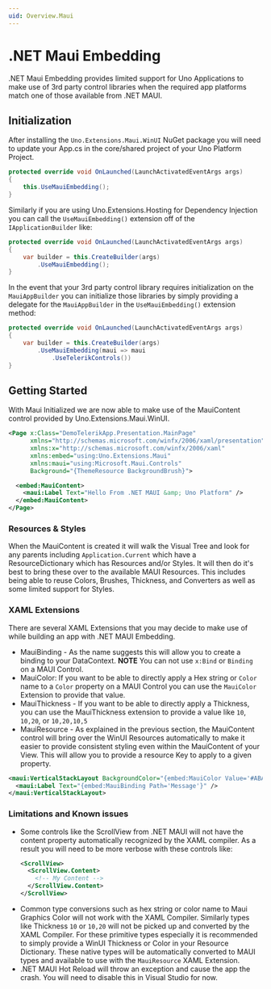 ```yaml
---
uid: Overview.Maui
---
```

# .NET Maui Embedding

.NET Maui Embedding provides limited support for Uno Applications to make use of 3rd party control libraries when the required app platforms match one of those available from .NET MAUI.

## Initialization

After installing the `Uno.Extensions.Maui.WinUI` NuGet package you will need to update your App.cs in the core/shared project of your Uno Platform Project.

```cs
protected override void OnLaunched(LaunchActivatedEventArgs args)
{
    this.UseMauiEmbedding();
}
```

Similarly if you are using Uno.Extensions.Hosting for Dependency Injection you can call the `UseMauiEmbedding()` extension off of the `IApplicationBuilder` like:

```cs
protected override void OnLaunched(LaunchActivatedEventArgs args)
{
    var builder = this.CreateBuilder(args)
        .UseMauiEmbedding();
}
```

In the event that your 3rd party control library requires initialization on the `MauiAppBuilder` you can initialize those libraries by simply providing a delegate for the `MauiAppBuilder` in the `UseMauiEmbedding()` extension method:

```cs
protected override void OnLaunched(LaunchActivatedEventArgs args)
{
    var builder = this.CreateBuilder(args)
        .UseMauiEmbedding(maui => maui
            .UseTelerikControls())
}
```

## Getting Started

With Maui Initialized we are now able to make use of the MauiContent control provided by Uno.Extensions.Maui.WinUI.

```xml
<Page x:Class="DemoTelerikApp.Presentation.MainPage"
      xmlns="http://schemas.microsoft.com/winfx/2006/xaml/presentation"
      xmlns:x="http://schemas.microsoft.com/winfx/2006/xaml"
      xmlns:embed="using:Uno.Extensions.Maui"
      xmlns:maui="using:Microsoft.Maui.Controls"
      Background="{ThemeResource BackgroundBrush}">

  <embed:MauiContent>
    <maui:Label Text="Hello From .NET MAUI &amp; Uno Platform" />
  </embed:MauiContent>
</Page>
```

### Resources & Styles

When the MauiContent is created it will walk the Visual Tree and look for any parents including `Application.Current` which have a ResourceDictionary which has Resources and/or Styles. It will then do it's best to bring these over to the available MAUI Resources. This includes being able to reuse Colors, Brushes, Thickness, and Converters as well as some limited support for Styles.

### XAML Extensions

There are several XAML Extensions that you may decide to make use of while building an app with .NET MAUI Embedding.

- MauiBinding - As the name suggests this will allow you to create a binding to your DataContext. **NOTE** You can not use `x:Bind` or `Binding` on a MAUI Control.
- MauiColor: If you want to be able to directly apply a Hex string or `Color` name to a `Color` property on a MAUI Control you can use the `MauiColor` Extension to provide that value.
- MauiThickness - If you want to be able to directly apply a Thickness, you can use the MauiThickness extension to provide a value like `10`, `10,20`, or `10,20,10,5`
- MauiResource - As explained in the previous section, the MauiContent control will bring over the WinUI Resources automatically to make it easier to provide consistent styling even within the MauiContent of your View. This will allow you to provide a resource Key to apply to a given property.

```xml
<maui:VerticalStackLayout BackgroundColor="{embed:MauiColor Value='#ABABAB'}">
  <maui:Label Text="{embed:MauiBinding Path='Message'}" />
</maui:VerticalStackLayout>
```

### Limitations and Known issues

- Some controls like the ScrollView from .NET MAUI will not have the content property automatically recognized by the XAML compiler. As a result you will need to be more verbose with these controls like:
  ```xml
  <ScrollView>
    <ScrollView.Content>
      <!-- My Content -->
    </ScrollView.Content>
  </ScrollView>
  ```
- Common type conversions such as hex string or color name to Maui Graphics Color will not work with the XAML Compiler. Similarly types like Thickness `10` or `10,20` will not be picked up and converted by the XAML Compiler. For these primitive types especially it is recommended to simply provide a WinUI Thickness or Color in your Resource Dictionary. These native types will be automatically converted to MAUI types and available to use with the `MauiResource` XAML Extension.
- .NET MAUI Hot Reload will throw an exception and cause the app the crash. You will need to disable this in Visual Studio for now.
